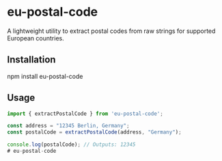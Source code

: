 # eu-postal-code

A lightweight utility to extract postal codes from raw strings for supported European countries.

## Installation
npm install eu-postal-code


## Usage
```typescript
import { extractPostalCode } from 'eu-postal-code';

const address = "12345 Berlin, Germany";
const postalCode = extractPostalCode(address, "Germany");

console.log(postalCode); // Outputs: 12345
# eu-postal-code
